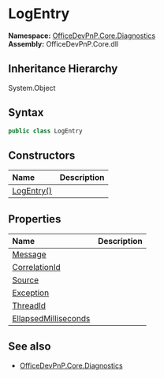 # LogEntry
**Namespace:** [OfficeDevPnP.Core.Diagnostics](OfficeDevPnP.Core.Diagnostics.md)  
**Assembly:** OfficeDevPnP.Core.dll  
## Inheritance Hierarchy
System.Object  

## Syntax
```C#
public class LogEntry
```
## Constructors
|**Name**|**Description**|
|:-----|:-----|
| [LogEntry()](OfficeDevPnP.Core.Diagnostics.LogEntry.ctor1.md) | 
## Properties
|**Name**|**Description**|
|:-----|:-----|
| [Message](OfficeDevPnP.Core.Diagnostics.LogEntry.Message.md) | 
| [CorrelationId](OfficeDevPnP.Core.Diagnostics.LogEntry.CorrelationId.md) | 
| [Source](OfficeDevPnP.Core.Diagnostics.LogEntry.Source.md) | 
| [Exception](OfficeDevPnP.Core.Diagnostics.LogEntry.Exception.md) | 
| [ThreadId](OfficeDevPnP.Core.Diagnostics.LogEntry.ThreadId.md) | 
| [EllapsedMilliseconds](OfficeDevPnP.Core.Diagnostics.LogEntry.EllapsedMilliseconds.md) | 
## See also
- [OfficeDevPnP.Core.Diagnostics](OfficeDevPnP.Core.Diagnostics.md)
